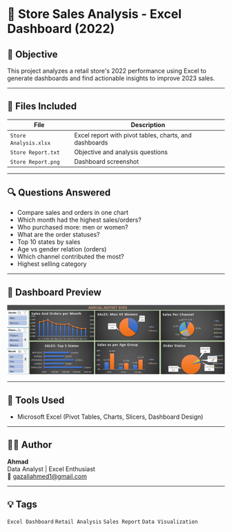 # 🛒 Store Sales Analysis - Excel Dashboard (2022)

## 📌 Objective
This project analyzes a retail store's 2022 performance using Excel to generate dashboards and find actionable insights to improve 2023 sales.

---

## 📂 Files Included

| File | Description |
|------|-------------|
| `Store Analysis.xlsx` | Excel report with pivot tables, charts, and dashboards |
| `Store Report.txt`    | Objective and analysis questions |
| `Store Report.png`    | Dashboard screenshot |

---

## 🔍 Questions Answered

- Compare sales and orders in one chart
- Which month had the highest sales/orders?
- Who purchased more: men or women?
- What are the order statuses?
- Top 10 states by sales
- Age vs gender relation (orders)
- Which channel contributed the most?
- Highest selling category

---

## 📸 Dashboard Preview

![Store Dashboard](Store%20Report.png)

---

## 🧰 Tools Used

- Microsoft Excel (Pivot Tables, Charts, Slicers, Dashboard Design)

---

## 🧑‍💻 Author

**Ahmad**  
Data Analyst | Excel Enthusiast  
📧 gazaliahmed1@gmail.com

---

## 💡 Tags

`Excel Dashboard` `Retail Analysis` `Sales Report` `Data Visualization`
